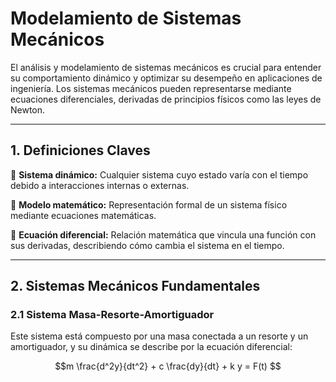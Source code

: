 # **Modelamiento de Sistemas Mecánicos**  

El análisis y modelamiento de sistemas mecánicos es crucial para entender su comportamiento dinámico y optimizar su desempeño en aplicaciones de ingeniería. Los sistemas mecánicos pueden representarse mediante ecuaciones diferenciales, derivadas de principios físicos como las leyes de Newton.  

---  

## 1. **Definiciones Claves**  

🔹 **Sistema dinámico:** Cualquier sistema cuyo estado varía con el tiempo debido a interacciones internas o externas.  

🔹 **Modelo matemático:** Representación formal de un sistema físico mediante ecuaciones matemáticas.  

🔹 **Ecuación diferencial:** Relación matemática que vincula una función con sus derivadas, describiendo cómo cambia el sistema en el tiempo.  

---  

## 2. **Sistemas Mecánicos Fundamentales**  

### 2.1 **Sistema Masa-Resorte-Amortiguador**  
Este sistema está compuesto por una masa conectada a un resorte y un amortiguador, y su dinámica se describe por la ecuación diferencial:  

```math
m \frac{d^2y}{dt^2} + c \frac{dy}{dt} + k y = F(t)

